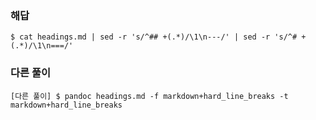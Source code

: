 ### 해답

```
$ cat headings.md | sed -r 's/^## +(.*)/\1\n---/' | sed -r 's/^# +(.*)/\1\n===/'
```

### 다른 풀이

```
[다른 풀이] $ pandoc headings.md -f markdown+hard_line_breaks -t markdown+hard_line_breaks
```
